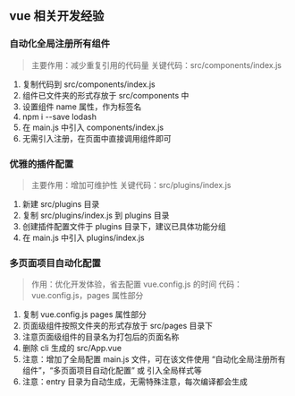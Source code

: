 ## vue 相关开发经验

### 自动化全局注册所有组件
> 主要作用：减少重复引用的代码量
> 关键代码：src/components/index.js

1. 复制代码到 src/components/index.js
2. 组件已文件夹的形式存放于 src/components 中
3. 设置组件 name 属性，作为标签名
4. npm i --save lodash
5. 在 main.js 中引入 components/index.js
6. 无需引入注册，在页面中直接调用组件即可

### 优雅的插件配置
> 主要作用：增加可维护性
> 关键代码：src/plugins/index.js

1. 新建 src/plugins 目录
2. 复制 src/plugins/index.js 到 plugins 目录
3. 创建插件配置文件于 plugins 目录下，建议已具体功能分组
4. 在 main.js 中引入 plugins/index.js

### 多页面项目自动化配置
> 作用：优化开发体验，省去配置 vue.config.js 的时间
> 代码：vue.config.js，pages 属性部分

1. 复制 vue.config.js pages 属性部分
2. 页面级组件按照文件夹的形式存放于 src/pages 目录下
3. 注意页面级组件的目录名为打包后的页面名称
4. 删除 cli 生成的 src/App.vue
5. 注意：增加了全局配置 main.js 文件，可在该文件使用 “自动化全局注册所有组件”，“多页面项目自动化配置” 或 引入全局样式等
6. 注意：entry 目录为自动生成，无需特殊注意，每次编译都会生成